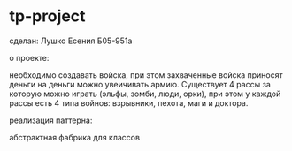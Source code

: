 # tp-project

сделан:  Лушко Есения Б05-951а

о проекте: 

необходимо создавать войска, при этом захваченные войска приносят деньги на деньги можно увеичивать армию. Существует 4 рассы за которую можно играть (эльфы, зомби, люди, орки), при этом у каждой рассы есть 4 типа войнов: взрывники, пехота, маги и доктора. 

реализация паттерна:

абстрактная фабрика для классов
